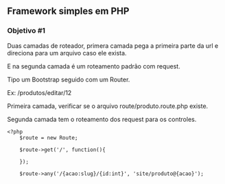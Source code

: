 ## Framework simples em PHP

### Objetivo #1

Duas camadas de roteador, primera camada pega a primeira parte da url e direciona para um arquivo caso ele exista.

E na segunda camada é um roteamento padrão com request.

Tipo um Bootstrap seguido com um Router.

Ex:
/produtos/editar/12

Primeira camada, verificar se o arquivo route/produto.route.php existe.

Segunda camada tem o roteamento dos request para os controles.

``` 
<?php
	$route = new Route;

	$route->get('/', function(){

	});
	
	$route->any('/{acao:slug}/{id:int}', 'site/produto@{acao}');
 ```